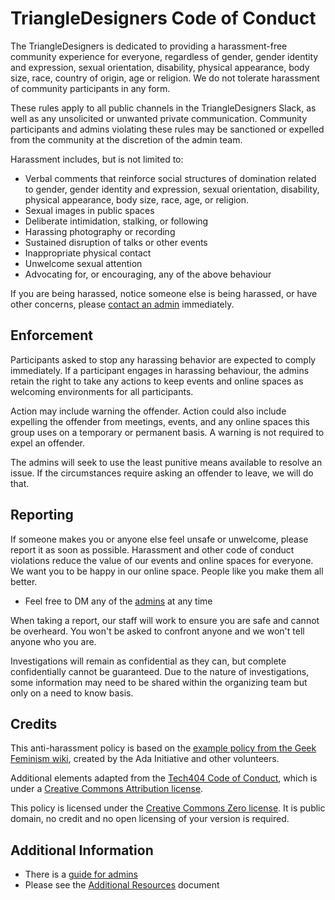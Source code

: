 # TriangleDesigners Code of Conduct

The TriangleDesigners is dedicated to providing a harassment-free community experience for everyone, regardless of gender, gender identity and expression, sexual orientation, disability, physical appearance, body size, race, country of origin, age or religion.  We do not tolerate harassment of community participants in any form.  

These rules apply to all public channels in the TriangleDesigners Slack, as well as any unsolicited or unwanted private communication. Community participants and admins violating these rules may be sanctioned or expelled from the community at the discretion of the admin team.

Harassment includes, but is not limited to:

* Verbal comments that reinforce social structures of domination related to
  gender, gender identity and expression, sexual orientation, disability,
  physical appearance, body size, race, age, or religion.
* Sexual images in public spaces
* Deliberate intimidation, stalking, or following
* Harassing photography or recording
* Sustained disruption of talks or other events
* Inappropriate physical contact
* Unwelcome sexual attention
* Advocating for, or encouraging, any of the above behaviour

If you are being harassed, notice someone else is being harassed, or have other concerns, please [contact an admin][admins] immediately.

## Enforcement

Participants asked to stop any harassing behavior are expected to comply immediately. If a participant engages in harassing behaviour, the admins retain the right to take any actions to keep events and online spaces as welcoming environments for all participants.  

Action may include warning the offender. Action could also include expelling the offender from meetings, events, and any online spaces this group uses on a temporary or permanent basis. A warning is not required to expel an offender.  

The admins will seek to use the least punitive means available to resolve an issue. If the circumstances require asking an offender to leave, we will do that.

## Reporting

If someone makes you or anyone else feel unsafe or unwelcome, please report it as soon as possible. Harassment and other code of conduct violations reduce the value of our events and online spaces for everyone. We want you to be happy in our online space. People like you make them all better.

* Feel free to DM any of the [admins][admins] at any time

When taking a report, our staff will work to ensure you are safe and cannot be overheard. You won't be asked to confront anyone and we won't tell anyone who you are.

Investigations will remain as confidential as they can, but complete confidentially cannot be guaranteed. Due to the nature of investigations, some information may need to be shared within the organizing team but only on a need to know basis.

## Credits

This anti-harassment policy is based on the [example policy from the Geek Feminism wiki][more], created by the Ada Initiative and other volunteers.

Additional elements adapted from the [Tech404 Code of Conduct][404coc], which is under a [Creative Commons Attribution license][cc-by].

This policy is licensed under the [Creative Commons Zero license][cc0]. It is public domain, no credit and no open licensing of your version is required.

## Additional Information

* There is a [guide for admins][organizers]
* Please see the [Additional Resources][add-rec] document

[organizers]: conduct-organizers.md
[admins]: ADMINS.md
[add-rec]: additional-resources.md
[more]: http://geekfeminism.wikia.com/wiki/Conference_anti-harassment
[404coc]: https://github.com/tech404/CoC
[cc-by]: http://creativecommons.org/licenses/by/3.0/deed.en_US
[cc0]: http://creativecommons.org/publicdomain/zero/1.0/
